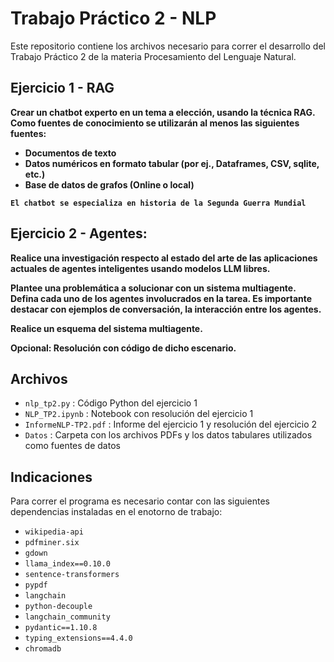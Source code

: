 # Trabajo Práctico 2 - NLP

Este repositorio contiene los archivos necesario para correr el desarrollo del Trabajo Práctico 2 de la materia Procesamiento del Lenguaje Natural. 

## **Ejercicio 1 - RAG**
**Crear un chatbot experto en un tema a elección, usando la técnica RAG. Como fuentes de conocimiento se utilizarán al menos las siguientes fuentes:**

* **Documentos de texto**
*  **Datos numéricos en formato tabular (por ej., Dataframes, CSV, sqlite, etc.)**
*  **Base de datos de grafos (Online o local)**


**`El chatbot se especializa en historia de la Segunda Guerra Mundial`**

## **Ejercicio 2 - Agentes:**
**Realice una investigación respecto al estado del arte de las aplicaciones actuales de agentes inteligentes usando modelos LLM libres.**

**Plantee una problemática a solucionar con un sistema multiagente. Defina cada uno de los agentes involucrados en la tarea. Es importante destacar con ejemplos de conversación, la interacción entre los agentes.**

**Realice un esquema del sistema multiagente.**

**Opcional: Resolución con código de dicho escenario.**

## Archivos
- `nlp_tp2.py` : Código Python del ejercicio 1
- `NLP_TP2.ipynb` : Notebook con resolución del ejercicio 1
- `InformeNLP-TP2.pdf` : Informe del ejercicio 1 y resolución del ejercicio 2
- `Datos` : Carpeta con los archivos PDFs y los datos tabulares utilizados como fuentes de datos

## Indicaciones
Para correr el programa es necesario contar con las siguientes dependencias instaladas en el enotorno de trabajo:
- `wikipedia-api`
- `pdfminer.six`
- `gdown`
- `llama_index==0.10.0`
- `sentence-transformers`
- `pypdf`
- `langchain`
- `python-decouple`
- `langchain_community`
- `pydantic==1.10.8`
- `typing_extensions==4.4.0`
- `chromadb`
  
